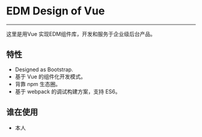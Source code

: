 # EDM Design of Vue

---

这里是用Vue 实现EDM组件库，开发和服务于企业级后台产品。

## 特性

+ Designed as Bootstrap.
+ 基于 Vue 的组件化开发模式。
+ 背靠 npm 生态圈。
+ 基于 webpack 的调试构建方案，支持 ES6。

## 谁在使用

- 本人
